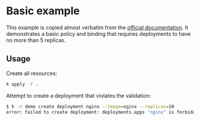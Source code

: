 # Basic example

This example is copied almost verbatim from the [official documentation](https://kubernetes.io/docs/reference/access-authn-authz/validating-admission-policy/#creating-a-validatingadmissionpolicy).
It demonstrates a basic policy and binding that requires deployments to have no more than 5 replicas.

## Usage

Create all resources:

```bash
k apply -f .
```

Attempt to create a deployment that violates the validation:

```bash
$ k -n demo create deployment nginx --image=nginx --replicas=10
error: failed to create deployment: deployments.apps "nginx" is forbidden: ValidatingAdmissionPolicy 'demo-policy.example.com' with binding 'demo-binding-test.example.com' denied request: failed expression: object.spec.replicas <= 5
```

